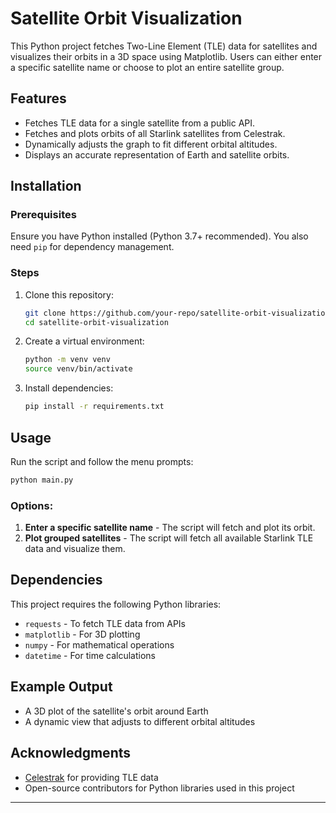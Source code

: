 # Satellite Orbit Visualization

This Python project fetches Two-Line Element (TLE) data for satellites and visualizes their orbits in a 3D space using Matplotlib. Users can either enter a specific satellite name or choose to plot an entire satellite group.

## Features
- Fetches TLE data for a single satellite from a public API.
- Fetches and plots orbits of all Starlink satellites from Celestrak.
- Dynamically adjusts the graph to fit different orbital altitudes.
- Displays an accurate representation of Earth and satellite orbits.

## Installation

### Prerequisites
Ensure you have Python installed (Python 3.7+ recommended). You also need `pip` for dependency management.

### Steps
1. Clone this repository:
   ```sh
   git clone https://github.com/your-repo/satellite-orbit-visualization.git
   cd satellite-orbit-visualization
   ```

2. Create a virtual environment:
   ```sh
   python -m venv venv
   source venv/bin/activate
   ```

3. Install dependencies:
   ```sh
   pip install -r requirements.txt
   ```

## Usage
Run the script and follow the menu prompts:
```sh
python main.py
```

### Options:
1. **Enter a specific satellite name** - The script will fetch and plot its orbit.
2. **Plot grouped satellites** - The script will fetch all available Starlink TLE data and visualize them.

## Dependencies
This project requires the following Python libraries:
- `requests` - To fetch TLE data from APIs
- `matplotlib` - For 3D plotting
- `numpy` - For mathematical operations
- `datetime` - For time calculations

## Example Output
- A 3D plot of the satellite's orbit around Earth
- A dynamic view that adjusts to different orbital altitudes



## Acknowledgments
- [Celestrak](https://celestrak.org/) for providing TLE data
- Open-source contributors for Python libraries used in this project

---


